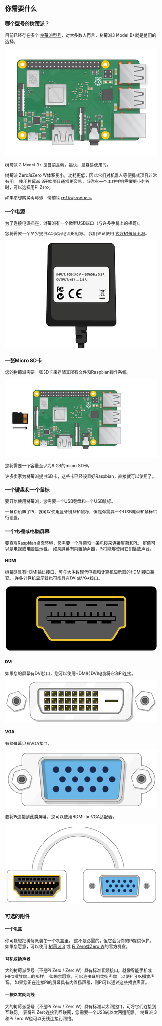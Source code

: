 ## 你需要什么

### 哪个型号的树莓派？

目前已经存在多个 [树莓派型号](https://www.raspberrypi.org/products/)，对大多数人而言，树莓派3 Model B+就是他们的选择。

![树莓派3](images/raspberry-pi.png)

树莓派 3 Model B+ 是目前最新，最快，最容易使用的。

树莓派 Zero和Zero W体积更小，功耗更低，因此它们对机器人等便携式项目非常有用。 使用树莓派 3开始项目通常更容易，当你有一个工作样机需要更小的Pi时，可以选择用Pi Zero。

如果您想购买树莓派，请前往 [rpf.io/products](https://rpf.io/products)。

### 一个电源

为了连接电源插座，树莓派有一个微型USB端口（与许多手机上的相同）。

您将需要一个至少提供2.5安培电流的电源。 我们建议使用 [官方树莓派电源](https://www.raspberrypi.org/products/raspberry-pi-universal-power-supply/)。

![电源](images/powersupply.png)

### 一张Micro SD卡

您的树莓派需要一张SD卡来存储其所有文件和Raspbian操作系统。

![SD卡](images/pi-sd.png)

您将需要一个容量至少为8 GB的micro SD卡。

许多卖家为树莓派提供SD卡，这些卡已经设置好Raspbian，直接就可以使用了。

### 一个键盘和一个鼠标

要开始使用树莓派，您需要一个USB键盘和一个USB鼠标。

一旦你设置了Pi，就可以使用蓝牙键盘和鼠标，但是你需要一个USB键盘和鼠标进行设置。

### 一个电视或电脑屏幕

要查看Raspbian桌面环境，您需要一个屏幕和一条电缆来连接屏幕和Pi。 屏幕可以是电视或电脑显示器。 如果屏幕有内置扬声器，Pi将能够使用它们播放声音。

#### HDMI

树莓派具有HDMI输出接口，可与大多数现代电视和计算机显示器的HDMI接口兼容。 许多计算机显示器也可能具有DVI或VGA接口。

![hdmi接口](images/hdmi-port.png)

#### DVI

如果您的屏幕有DVI接口，您可以使用HDMI转DVI电缆将它和Pi连接。

![dvi接口](images/dvi-port.png)

#### VGA

有些屏幕只有VGA接口。

![vga接口](images/vga-port.png)

要将Pi连接到此类屏幕，您可以使用HDMI-to-VGA适配器。

![hdmi转vga适配器接口](images/hdmi-vga-adapter.png)

### 可选的附件

#### 一个机盒

你可能想把树莓派装在一个机盒里。 这不是必需的，但它会为你的Pi提供保护。 如果您愿意，可以使用 [树莓派 3](https://www.raspberrypi.org/products/raspberry-pi-3-case/) 或 [Pi Zero或Zero W](https://www.raspberrypi.org/products/raspberry-pi-zero-case/)的官方机盒。

#### 耳机或扬声器

大的树莓派型号（不是Pi Zero / Zero W）具有标准音频接口，就像智能​​手机或MP3播放器上的那样。 如果您愿意，可以连接耳机或扬声器，以便Pi可以播放声音。 如果您正在连接Pi的屏幕具有内置扬声器，则Pi可以通过这些播放声音。

#### 一根以太网网线

大的树莓派型号（不是Pi Zero / Zero W）具有标准以太网接口，可将它们连接到互联网。 要将Pi Zero连接到互联网，您需要一个USB转以太网适配器。 树莓派 3和Pi Zero W也可以无线连接到网络。